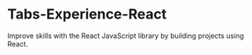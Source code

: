 # Tabs-Experience-React
Improve skills with the React JavaScript library by building projects using React.
